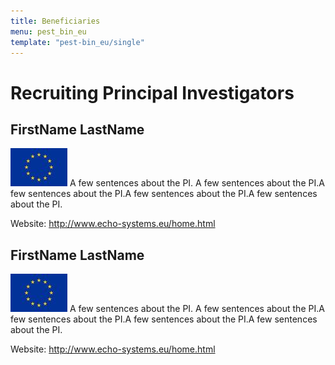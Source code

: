 ```yaml
---
title: Beneficiaries
menu: pest_bin_eu
template: "pest-bin_eu/single"
---
```


# Recruiting Principal Investigators


## FirstName LastName

![FirstName LastName](/static/img/flags/eu_flag.jpg) A few sentences about the PI. A few sentences about the PI.A few sentences about the PI.A few sentences about the PI.A few sentences about the PI.

Website: http://www.echo-systems.eu/home.html


## FirstName LastName

![FirstName LastName](/static/img/flags/eu_flag.jpg) A few sentences about the PI. A few sentences about the PI.A few sentences about the PI.A few sentences about the PI.A few sentences about the PI.

Website: http://www.echo-systems.eu/home.html
